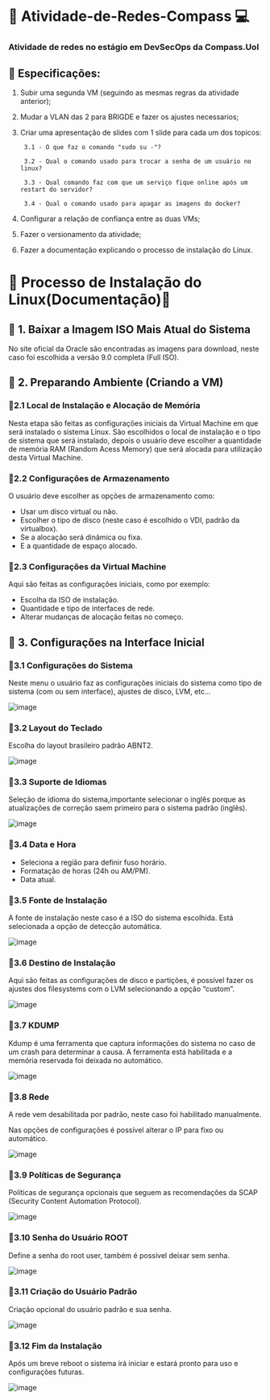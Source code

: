 # :penguin: Atividade-de-Redes-Compass :computer:

### Atividade de redes no estágio em DevSecOps da Compass.Uol

## :penguin: Especificações:
1) Subir uma segunda VM (seguindo as mesmas 
regras da atividade anterior);

2) Mudar a VLAN das 2 para BRIGDE e fazer os 
ajustes necessarios;

3) Criar uma apresentação de slides com 1 slide 
para cada um dos topicos:

        3.1 - O que faz o comando "sudo su -"?

        3.2 - Qual o comando usado para trocar a senha de um usuário no linux?

        3.3 - Qual comando faz com que um serviço fique online após um restart do servidor?

        3.4 - Qual o comando usado para apagar as imagens do docker?

4) Configurar a relação de confiança entre as duas 
VMs;

5) Fazer o versionamento da atividade;

6) Fazer a documentação explicando o processo 
de instalação do Linux.

# :large_blue_circle: Processo de Instalação do Linux(Documentação):large_blue_circle:

## :large_orange_diamond: 1. Baixar a Imagem ISO Mais Atual do Sistema

No site oficial da Oracle são encontradas as imagens para download, neste caso foi escolhida a versão 9.0 completa (Full ISO).

## :large_orange_diamond: 2. Preparando Ambiente (Criando a VM)

### :small_blue_diamond:2.1 Local de Instalação e Alocação de Memória

Nesta etapa são feitas as configurações iniciais da Virtual Machine em que será instalado o sistema Linux.
São escolhidos o local de instalação e o tipo de sistema que será instalado, depois o usuário deve escolher a quantidade de memória RAM (Random Acess Memory) que será alocada para utilização desta Virtual Machine.

### :small_blue_diamond:2.2 Configurações de Armazenamento

O usuário deve escolher as opções de armazenamento como:

- Usar um disco virtual ou não.
- Escolher o tipo de disco (neste caso é escolhido o VDI, padrão da virtualbox).
- Se a alocação será dinâmica ou fixa.
- E a quantidade de espaço alocado.

### :small_blue_diamond:2.3 Configurações da Virtual Machine

Aqui são feitas as configurações iniciais, como por exemplo:

- Escolha da ISO de instalação.
- Quantidade e tipo de interfaces de rede.
- Alterar mudanças de alocação feitas no começo.

## :large_orange_diamond: 3. Configurações na Interface Inicial

### :small_blue_diamond:3.1 Configurações do Sistema

Neste menu o usuário faz as configurações iniciais do sistema como tipo de sistema (com ou sem interface), ajustes de disco, LVM, etc…

![image](https://user-images.githubusercontent.com/70618577/180377762-201d7da1-e407-4e17-9fe5-07dc9257c4c9.png)

### :small_blue_diamond:3.2 Layout do Teclado

Escolha do layout brasileiro padrão ABNT2.

![image](https://user-images.githubusercontent.com/70618577/180378091-85a2648f-56b3-44e1-b84f-261e24c8dd99.png)

### :small_blue_diamond:3.3 Suporte de Idiomas

Seleção de idioma do sistema,importante selecionar o inglês porque as atualizações de correção saem primeiro para o sistema padrão (inglês).

![image](https://user-images.githubusercontent.com/70618577/180378579-32d4baa9-abcc-4521-8cea-dfd248165ef6.png)

### :small_blue_diamond:3.4 Data e Hora

- Seleciona a região para definir fuso horário.
- Formatação de horas (24h ou AM/PM).
- Data atual.


### :small_blue_diamond:3.5 Fonte de Instalação

A fonte de instalação neste caso é a ISO do sistema escolhida. Está selecionada a opção de detecção automática.

![image](https://user-images.githubusercontent.com/70618577/180378316-1e3ecb3e-56fe-4ac1-a68d-b7e0d1fb7f6f.png)

### :small_blue_diamond:3.6 Destino de Instalação

Aqui são feitas as configurações de disco e partições, é possível fazer os ajustes dos filesystems com o LVM selecionando a opção “custom”.

![image](https://user-images.githubusercontent.com/70618577/180378429-94fdc470-7d78-4aaa-bd1f-37894b0be857.png)

### :small_blue_diamond:3.7 KDUMP

Kdump é uma ferramenta que captura informações do sistema no caso de um crash para determinar a causa. A ferramenta está habilitada e a memória reservada foi deixada no automático.

![image](https://user-images.githubusercontent.com/70618577/180378675-74e63344-cadf-427a-b392-cd76088e4cb4.png)

### :small_blue_diamond:3.8 Rede 

A rede vem desabilitada por padrão, neste caso foi habilitado manualmente.

Nas opções de configurações é possível alterar o IP para fixo ou automático.

![image](https://user-images.githubusercontent.com/70618577/180382109-48a65e21-4750-4d8d-8388-18099f50db97.png)

### :small_blue_diamond:3.9 Políticas de Segurança

Políticas de segurança opcionais que seguem as recomendações da SCAP (Security Content Automation Protocol).

![image](https://user-images.githubusercontent.com/70618577/180379762-17b96369-0943-4795-9cdd-b3be59b9c3f8.png)

### :small_blue_diamond:3.10 Senha do Usuário ROOT

Define a senha do root user, também é possível deixar sem senha.

![image](https://user-images.githubusercontent.com/70618577/180379890-e402533f-ae2e-4d49-a602-a8c45ce87021.png)

 ### :small_blue_diamond:3.11 Criação do Usuário Padrão
 
Criação opcional do usuário padrão e sua senha. 

![image](https://user-images.githubusercontent.com/70618577/180380082-d84751fc-8715-43fc-96e5-63a238376dc0.png)

### :small_blue_diamond:3.12 Fim da Instalação

Após um breve reboot o sistema irá iniciar e estará pronto para uso e configurações futuras.

![image](https://user-images.githubusercontent.com/70618577/180380150-aa8e6fc2-7041-442f-ba95-8018c9014efd.png)

